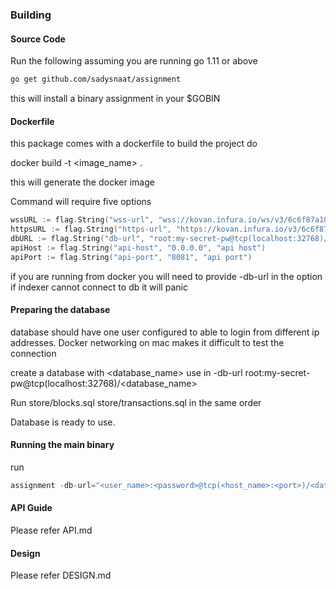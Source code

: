 ### Building

#### Source Code
Run the following assuming you are running go 1.11 or above 
```bash
go get github.com/sadysnaat/assignment
```
this will install a binary assignment in your $GOBIN

#### Dockerfile
this package comes with a dockerfile 
to build the project do

docker build -t <image_name> .

this will generate the docker image


Command will require five options
```go
wssURL := flag.String("wss-url", "wss://kovan.infura.io/ws/v3/6c6f87a10e12438f8fbb7fc7c762b37c", "websocket url for the subscription")
httpsURL := flag.String("https-url", "https://kovan.infura.io/v3/6c6f87a10e12438f8fbb7fc7c762b37c", "https url for indexer")
dbURL := flag.String("db-url", "root:my-secret-pw@tcp(localhost:32768)/assignment", "database uri")
apiHost := flag.String("api-host", "0.0.0.0", "api host")
apiPort := flag.String("api-port", "8081", "api port")
``` 
if you are running from docker you will need to provide -db-url in the option 
if indexer cannot connect to db it will panic

#### Preparing the database
database should have one user configured to able to login from different ip addresses.
Docker networking on mac makes it difficult to test the connection

create a database with <database_name>
use in -db-url root:my-secret-pw@tcp(localhost:32768)/<database_name>

Run 
store/blocks.sql
store/transactions.sql
in the same order 

Database is ready to use.

#### Running the main binary
run 
```go
assignment -db-url="<user_name>:<password>@tcp(<host_name>:<port>)/<database_name>"
````
 

#### API Guide
Please refer API.md

#### Design 
Please refer DESIGN.md